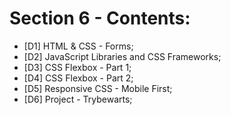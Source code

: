 # Section 6 - Contents: 

* [D1] HTML & CSS - Forms; 
* [D2] JavaScript Libraries and CSS Frameworks; 
* [D3] CSS Flexbox - Part 1; 
* [D4] CSS Flexbox - Part 2; 
* [D5] Responsive CSS - Mobile First; 
* [D6] Project - Trybewarts; 
